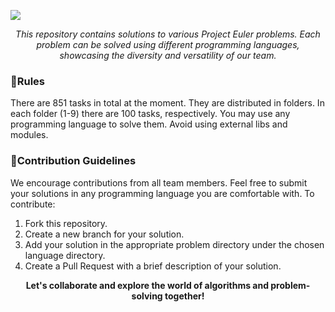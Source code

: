<a href="https://t.me/+m0ep5gz5bEoyN2Yy"><img src="https://github.com/muminovbob/muminovbob/blob/main/img/banner.png"></a>


<p align='center'><i></u>This repository contains solutions to various Project Euler problems. Each problem can be solved using different programming languages, showcasing the diversity and versatility of our team.</i></p>

<h3>📰Rules</h3>
<p>There are 851 tasks in total at the moment. They are distributed in folders. In each folder (1-9) there are 100 tasks, 
  respectively. You may use any programming language to solve them. Avoid using external libs and modules.</p>

<h3>🔬Contribution Guidelines</h3>
<p>We encourage contributions from all team members. Feel free to submit your solutions in any programming language you are comfortable with. To contribute:</p>
<ol>
    <li>Fork this repository.</li>
    <li>Create a new branch for your solution.</li>
    <li>Add your solution in the appropriate problem directory under the chosen language directory.</li>
    <li>Create a Pull Request with a brief description of your solution.</li>
</ol>

<p align='center'><b>Let's collaborate and explore the world of algorithms and problem-solving together!</b></p>
